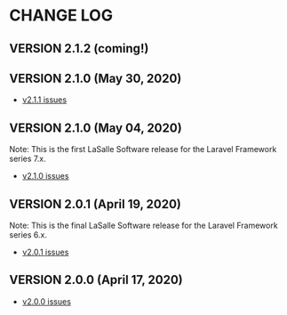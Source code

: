 # CHANGE LOG

## VERSION 2.1.2 (coming!)

## VERSION 2.1.0 (May 30, 2020)

* [v2.1.1 issues](https://github.com/LaSalleSoftware/ls-contentformbackend-pkg/milestone/11?closed=1)

## VERSION 2.1.0 (May 04, 2020)
Note: This is the first LaSalle Software release for the Laravel Framework series 7.x.
* [v2.1.0 issues](https://github.com/LaSalleSoftware/ls-contentformbackend-pkg/milestone/10?closed=1)

## VERSION 2.0.1 (April 19, 2020)
Note: This is the final LaSalle Software release for the Laravel Framework series 6.x.
* [v2.0.1 issues](https://github.com/LaSalleSoftware/ls-contentformbackend-pkg/milestone/2?closed=1)

## VERSION 2.0.0 (April 17, 2020)
* [v2.0.0 issues](https://github.com/LaSalleSoftware/ls-contentformbackend-pkg/milestone/1?closed=1)
